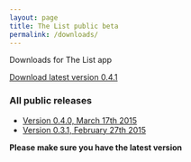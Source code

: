 ```yaml
---
layout: page
title: The List public beta
permalink: /downloads/
---
```


Downloads for The List app

<p><a href="/releases/thelist-0.4.1.apk" class="btn btn-success btn-lg">Download latest version 0.4.1</a></p>

### All public releases

* [Version 0.4.0, March 17th 2015](/releases/thelist-0.4.0.apk)
* [Version 0.3.1, February 27th 2015](/releases/thelist-0.3.1.apk)

**Please make sure you have the latest version**
